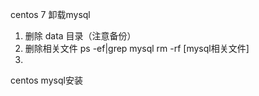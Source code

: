 
centos 7 卸载mysql

1. 删除 data 目录（注意备份）
2. 删除相关文件
	ps -ef|grep mysql
	rm -rf  [mysql相关文件]
3.  
centos mysql安装

